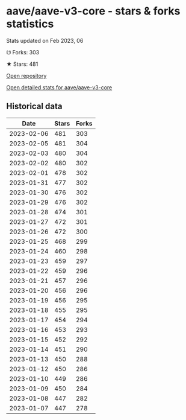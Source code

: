 # aave/aave-v3-core - stars & forks statistics

Stats updated on Feb 2023, 06

☋ Forks: 303

★ Stars: 481

[Open repository](https://github.com/aave/aave-v3-core)

[Open detailed stats for aave/aave-v3-core](https://reviewgithub.com/rep/aave/aave-v3-core)

## Historical data
| Date | Stars | Forks |
|------|-------|-------|
| 2023-02-06 | 481 | 303 | 
| 2023-02-05 | 481 | 304 | 
| 2023-02-03 | 480 | 304 | 
| 2023-02-02 | 480 | 302 | 
| 2023-02-01 | 478 | 302 | 
| 2023-01-31 | 477 | 302 | 
| 2023-01-30 | 476 | 302 | 
| 2023-01-29 | 476 | 302 | 
| 2023-01-28 | 474 | 301 | 
| 2023-01-27 | 472 | 301 | 
| 2023-01-26 | 472 | 300 | 
| 2023-01-25 | 468 | 299 | 
| 2023-01-24 | 460 | 298 | 
| 2023-01-23 | 459 | 297 | 
| 2023-01-22 | 459 | 296 | 
| 2023-01-21 | 457 | 296 | 
| 2023-01-20 | 456 | 296 | 
| 2023-01-19 | 456 | 295 | 
| 2023-01-18 | 455 | 295 | 
| 2023-01-17 | 454 | 294 | 
| 2023-01-16 | 453 | 293 | 
| 2023-01-15 | 452 | 292 | 
| 2023-01-14 | 451 | 290 | 
| 2023-01-13 | 450 | 288 | 
| 2023-01-12 | 450 | 286 | 
| 2023-01-10 | 449 | 286 | 
| 2023-01-09 | 450 | 284 | 
| 2023-01-08 | 447 | 282 | 
| 2023-01-07 | 447 | 278 | 

